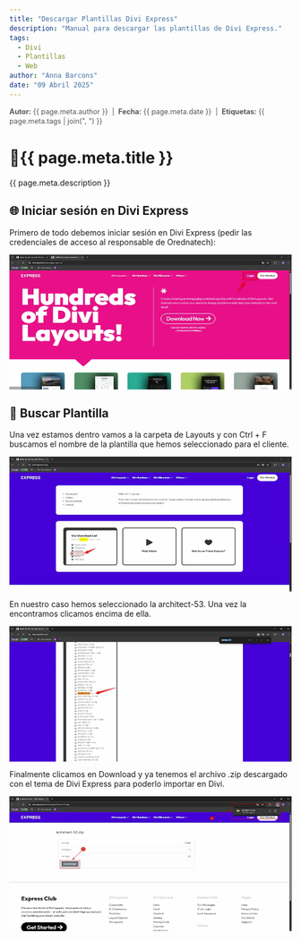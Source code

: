 ```yaml
---
title: "Descargar Plantillas Divi Express"
description: "Manual para descargar las plantillas de Divi Express."
tags:
  - Divi
  - Plantillas
  - Web
author: "Anna Barcons"
date: "09 Abril 2025"
---
```

<div class="metadata" style="font-size: 0.9em; color: #555; margin-bottom: 0.5rem; line-height: 1.4;">
  <span><strong>Autor:</strong> {{ page.meta.author }}</span> &nbsp;|&nbsp;
  <span><strong>Fecha:</strong> {{ page.meta.date }}</span> &nbsp;|&nbsp;
  <span><strong>Etiquetas:</strong> {{ page.meta.tags | join(", ") }}</span>
</div>

# 🚅{{ page.meta.title }}

{{ page.meta.description }}

## 🌐 Iniciar sesión en Divi Express
Primero de todo debemos iniciar sesión en Divi Express (pedir las credenciales de acceso al responsable de Orednatech):

<img src="../../../images/divi-express/image3.webp" alt="Imagen del editor de Betheme mostrando como añadir un botón" style="display: block; margin: auto; max-width: 100%; height: auto;">

## 🔎 Buscar Plantilla

Una vez estamos dentro vamos a la carpeta de Layouts y con Ctrl + F buscamos el nombre de la plantilla que hemos seleccionado para el cliente.

<img src="../../../images/divi-express/image2.webp" alt="Imagen del editor de Betheme mostrando como añadir un botón" style="display: block; margin: auto; max-width: 100%; height: auto;">

En nuestro caso hemos seleccionado la architect-53. Una vez la encontramos clicamos encima de ella.

<img src="../../../images/divi-express/image1.webp" alt="Imagen del editor de Betheme mostrando como añadir un botón" style="display: block; margin: auto; max-width: 100%; height: auto;">

Finalmente clicamos en Download y ya tenemos el archivo .zip descargado con el tema de Divi Express para poderlo importar en Divi.

<img src="../../../images/divi-express/image4.webp" alt="Imagen del editor de Betheme mostrando como añadir un botón" style="display: block; margin: auto; max-width: 100%; height: auto;">